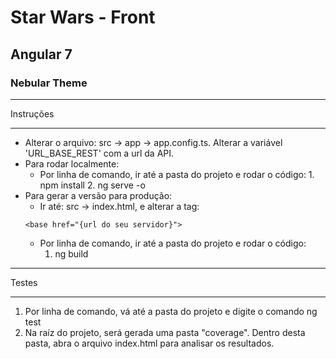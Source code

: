  # Star Wars - Front
 ## Angular 7
 ### Nebular Theme

*******************
Instruções
*******************

- Alterar o arquivo: src -> app -> app.config.ts. Alterar a variável 'URL_BASE_REST' com a url da API.
- Para rodar localmente:
    -   Por linha de comando, ir até a pasta do projeto e rodar o código:
            1. npm install
            2. ng serve -o
- Para gerar a versão para produção:
    - Ir até: src -> index.html, e alterar a tag:
    ```
    <base href="{url do seu servidor}">
    ```
    - Por linha de comando, ir até a pasta do projeto e rodar o código:
        1. ng build


*******************
Testes
*******************

1. Por linha de comando, vá até a pasta do projeto e digite o comando ng test
2. Na raíz do projeto, será gerada uma pasta "coverage". Dentro desta pasta, abra o arquivo index.html para analisar os resultados.

